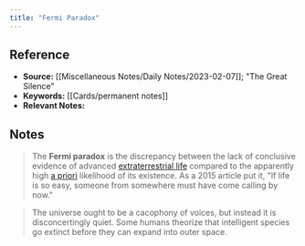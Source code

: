 ```yaml
---
title: "Fermi Paradox"
---
```

## Reference
- **Source:** [[Miscellaneous Notes/Daily Notes/2023-02-07]]; "The Great Silence"
- **Keywords:** [[Cards/permanent notes]]
- **Relevant Notes:** 
## Notes
> The **Fermi paradox** is the discrepancy between the lack of conclusive evidence of advanced [extraterrestrial life](https://en.wikipedia.org/wiki/Extraterrestrial_life "Extraterrestrial life") compared to the apparently high [a priori](https://en.wikipedia.org/wiki/A_priori_and_a_posteriori "A priori and a posteriori") likelihood of its existence. As a 2015 article put it, "If life is so easy, someone from somewhere must have come calling by now."

> The universe ought to be a cacophony of voices, but instead it is disconcertingly quiet. Some humans theorize that intelligent species go extinct before they can expand into outer space.